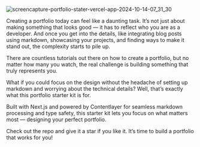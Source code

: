 ![screencapture-portfolio-stater-vercel-app-2024-10-14-07_31_30](https://github.com/user-attachments/assets/7b0e308e-f61b-46f9-b3d6-401f253152b3)

Creating a portfolio today can feel like a daunting task. It’s not just about making something that looks good — it has to reflect who you are as a developer. And once you get into the details, like integrating blog posts using markdown, showcasing your projects, and finding ways to make it stand out, the complexity starts to pile up.

There are countless tutorials out there on how to create a portfolio, but no matter how many you watch, the real challenge is building something that truly represents you.

What if you could focus on the design without the headache of setting up markdown and worrying about the technical details? Well, that’s exactly what this portfolio starter kit is for.

Built with Next.js and powered by Contentlayer for seamless markdown processing and type safety, this starter kit lets you focus on what matters most — designing your perfect portfolio.

Check out the repo and give it a star if you like it. It’s time to build a portfolio that works for you!
